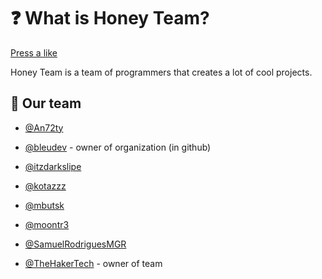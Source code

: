 # ❓ What is Honey Team?

<a href="https://discordserver.info/1141324357432528998/like">Press a like</a>

Honey Team is a team of programmers that creates a lot of cool projects.

## 👥 Our team

- [@An72ty](https://github.com/An72ty)

- [@bleudev](https://github.com/bleudev) - owner of organization (in github)

- [@itzdarkslipe](https://github.com/itzdarkslipe)

- [@kotazzz](https://github.com/kotazzz)

- [@mbutsk](https://github.com/mbutsk)

- [@moontr3](https://github.com/moontr3)

- [@SamuelRodriguesMGR](https://github.com/SamuelRodriguesMGR)

- [@TheHakerTech](https://github.com/TheHakerTech) - owner of team
